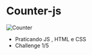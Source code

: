 # Counter-js

![Counter](https://user-images.githubusercontent.com/60307596/85597725-4372e280-b621-11ea-95ea-120247cc24c0.PNG)

- Praticando JS , HTML e CSS 
- Challenge 1/5
